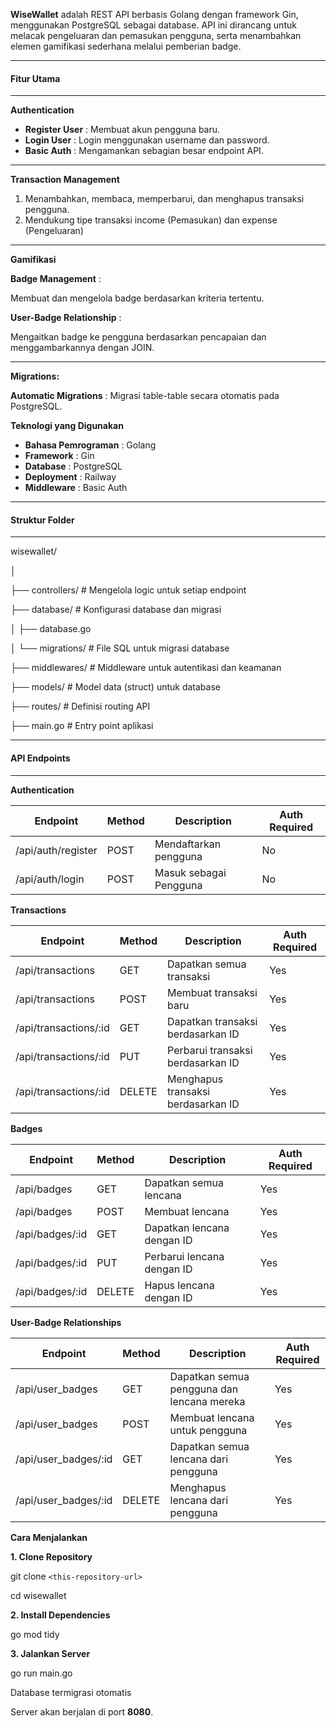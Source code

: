 **WiseWallet** adalah REST API berbasis Golang dengan framework Gin, menggunakan PostgreSQL sebagai database. API ini dirancang untuk melacak pengeluaran dan pemasukan pengguna, serta menambahkan elemen gamifikasi sederhana melalui pemberian badge.

---

#### **Fitur Utama**

---

**Authentication**

* **Register User** : Membuat akun pengguna baru.
* **Login User** : Login menggunakan username dan password.
* **Basic Auth** : Mengamankan sebagian besar endpoint API.

---

**Transaction Management**

1. Menambahkan, membaca, memperbarui, dan menghapus transaksi pengguna.
2. Mendukung tipe transaksi income (Pemasukan) dan expense (Pengeluaran)

---

**Gamifikasi**

**Badge Management** :

Membuat dan mengelola badge berdasarkan kriteria tertentu.

**User-Badge Relationship** :

Mengaitkan badge ke pengguna berdasarkan pencapaian dan menggambarkannya dengan JOIN.

---

**Migrations:**

**Automatic Migrations** : Migrasi table-table secara otomatis pada PostgreSQL.

**Teknologi yang Digunakan**

* **Bahasa Pemrograman** : Golang
* **Framework** : Gin
* **Database** : PostgreSQL
* **Deployment** : Railway
* **Middleware** : Basic Auth

---

#### **Struktur Folder**

---

wisewallet/

 │

├── controllers/			# Mengelola logic untuk setiap endpoint

├── database/			# Konfigurasi database dan migrasi

 │         ├── database.go

 │        └── migrations/	# File SQL untuk migrasi database

├── middlewares/		# Middleware untuk autentikasi dan keamanan

├── models/			# Model data (struct) untuk database

├── routes/				# Definisi routing API

├── main.go			# Entry point aplikasi

---

#### **API Endpoints**

---

**Authentication**


| Endpoint           | Method | Description            | Auth Required |
| ------------------ | ------ | ---------------------- | ------------- |
| /api/auth/register | POST   | Mendaftarkan pengguna  | No            |
| /api/auth/login    | POST   | Masuk sebagai Pengguna | No            |

**Transactions**

| Endpoint              | Method | Description                        | Auth Required |
| --------------------- | ------ | ---------------------------------- | ------------- |
| /api/transactions     | GET    | Dapatkan semua transaksi           | Yes           |
| /api/transactions     | POST   | Membuat transaksi baru             | Yes           |
| /api/transactions/:id | GET    | Dapatkan transaksi berdasarkan ID  | Yes           |
| /api/transactions/:id | PUT    | Perbarui transaksi berdasarkan ID  | Yes           |
| /api/transactions/:id | DELETE | Menghapus transaksi berdasarkan ID | Yes           |

**Badges**

| Endpoint        | Method | Description                | Auth Required |
| --------------- | ------ | -------------------------- | ------------- |
| /api/badges     | GET    | Dapatkan semua lencana     | Yes           |
| /api/badges     | POST   | Membuat lencana            | Yes           |
| /api/badges/:id | GET    | Dapatkan lencana dengan ID | Yes           |
| /api/badges/:id | PUT    | Perbarui lencana dengan ID | Yes           |
| /api/badges/:id | DELETE | Hapus lencana dengan ID    | Yes           |

**User-Badge Relationships**

| Endpoint             | Method | Description                                | Auth Required |
| -------------------- | ------ | ------------------------------------------ | ------------- |
| /api/user_badges     | GET    | Dapatkan semua pengguna dan lencana mereka | Yes           |
| /api/user_badges     | POST   | Membuat lencana untuk pengguna            | Yes           |
| /api/user_badges/:id | GET    | Dapatkan semua lencana dari pengguna       | Yes           |
| /api/user_badges/:id | DELETE | Menghapus lencana dari pengguna            | Yes           |

**Cara Menjalankan**

**1. Clone Repository**

git clone `<this-repository-url>`

cd wisewallet

**2. Install Dependencies**

go mod tidy

**3. Jalankan Server**

go run main.go

Database termigrasi otomatis

Server akan berjalan di port **8080**.
